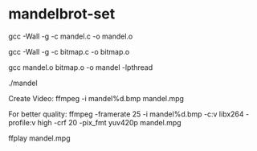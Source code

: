 # mandelbrot-set

gcc -Wall -g -c  mandel.c -o mandel.o

gcc -Wall -g -c  bitmap.c -o bitmap.o

gcc mandel.o bitmap.o -o mandel -lpthread

./mandel

Create Video:
ffmpeg -i mandel%d.bmp mandel.mpg

For better quality:
ffmpeg -framerate 25 -i mandel%d.bmp -c:v libx264 -profile:v high -crf 20 -pix_fmt yuv420p mandel.mpg


ffplay mandel.mpg
